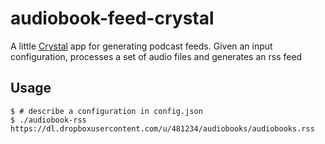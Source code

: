 # audiobook-feed-crystal

A little [Crystal](http://crystal-lang.org) app for generating podcast feeds. Given
an input configuration, processes a set of audio files and generates an rss
feed

## Usage

    $ # describe a configuration in config.json
    $ ./audiobook-rss
    https://dl.dropboxusercontent.com/u/481234/audiobooks/audiobooks.rss

